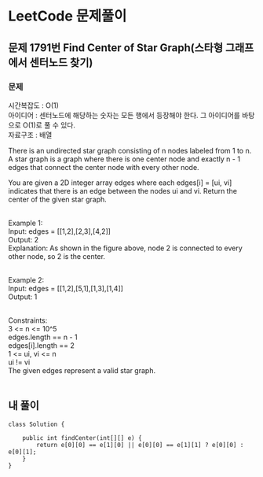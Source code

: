# LeetCode 문제풀이

## 문제 1791번 Find Center of Star Graph(스타형 그래프에서 센터노드 찾기)

### 문제<br>
시간복잡도 : O(1)<br>
아이디어 : 센터노드에 해당하는 숫자는 모든 행에서 등장해야 한다. 그 아이디어를 바탕으로 O(1)로 풀 수 있다.<br>
자료구조 : 배열<br>

There is an undirected star graph consisting of n nodes labeled from 1 to n. A star graph is a graph where there is one center node and exactly n - 1 edges that connect the center node with every other node.

You are given a 2D integer array edges where each edges[i] = [ui, vi] indicates that there is an edge between the nodes ui and vi. Return the center of the given star graph.<br><br>

Example 1:<br>
Input: edges = [[1,2],[2,3],[4,2]]<br>
Output: 2<br>
Explanation: As shown in the figure above, node 2 is connected to every other node, so 2 is the center.<br><br>

Example 2:<br>
Input: edges = [[1,2],[5,1],[1,3],[1,4]]<br>
Output: 1<br><br> 

Constraints:<br>
3 <= n <= 10^5<br>
edges.length == n - 1<br>
edges[i].length == 2<br>
1 <= ui, vi <= n<br>
ui != vi<br>
The given edges represent a valid star graph.<br><br>

## 내 풀이
```
class Solution {

    public int findCenter(int[][] e) {
        return e[0][0] == e[1][0] || e[0][0] == e[1][1] ? e[0][0] : e[0][1];
    }
}
```